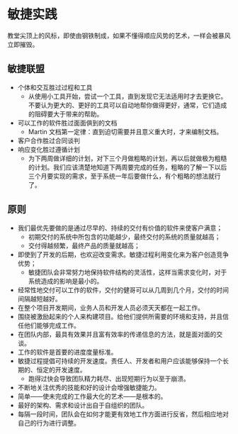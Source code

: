 # 敏捷实践
教堂尖顶上的风标，即使由钢铁制成，如果不懂得顺应风势的艺术，一样会被暴风立即摧毁。

## 敏捷联盟
+ 个体和交互胜过过程和工具
  + 从使用小工具开始，尝试一个工具，直到发现它无法适用时才去更换它。不要认为更大的、更好的工具可以自动地帮你做得更好，通常，它们造成的阻碍要大于带来的帮助。
+ 可以工作的软件胜过面面俱到的文档
  + Martin 文档第一定律：直到迫切需要并且意义重大时，才来编制文档。
+ 客户合作胜过合同谈判
+ 响应变化胜过遵循计划
  + 为下两周做详细的计划，对下三个月做粗略的计划，再以后就做极为粗糙的计划。我们应该清楚地知道下两周要完成的任务，粗略的了解一下以后三个月要实现的需求，至于系统一年后要做什么，有个粗略的想法就行了。

## 原则
+ 我们最优先要做的是通过尽早的、持续的交付有价值的软件来使客户满意；
  + 初期交付的系统中所包含的功能越少，最终交付的系统的质量就越高；
  + 交付得越频繁，最终产品的质量就越高；
+ 即使到了开发的后期，也欢迎改变需求。敏捷过程利用变化来为客户创造竞争优势；
  + 敏捷团队会非常努力地保持软件结构的灵活性，这样当需求变化时，对于系统造成的影响是最小的。
+ 经常性地交付可以工作的软件，交付的健哥可以从几周到几个月，交付的时间间隔越短越好。
+ 在整个项目开发期间，业务人员和开发人员必须天天都在一起工作。
+ 围绕被激励起来的个人来构建项目。给他们提供所需要的环境和支持，并且信任他们能够完成工作。
+ 在团队内部，最具有效果并且富有效率的传递信息的方法，就是面对面的交谈。
+ 工作的软件是首要的进度度量标准。
+ 敏捷过程提倡可持续的开发速度。责任人、开发者和用户应该能够保持一个长期的、恒定的开发速度。
  + 跑得过快会导致团队精力耗尽、出现短期行为以至于崩溃。
+ 不断地关注优秀的技能和好的设计会增强敏捷能力。
+ 简单——使未完成的工作最大化的艺术——是根本的。
+ 最好的架构、需求和设计出自于自组织的团队。
+ 每隔一段时间，团队会在如何才能更有效地工作方面进行反省，然后相应地对自己的行为进行调整。